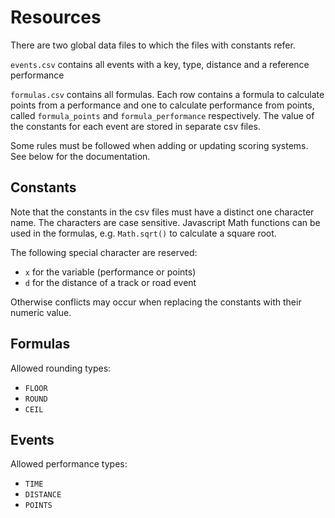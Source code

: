 # Resources

There are two global data files to which the files with constants refer.

`events.csv` contains all events with a key, type, distance and a reference performance

`formulas.csv` contains all formulas. Each row contains a formula to calculate points from a performance and one to calculate performance from points, called `formula_points` and `formula_performance` respectively.
The value of the constants for each event are stored in separate csv files.

Some rules must be followed when adding or updating scoring systems. See below for the documentation. 

## Constants
Note that the constants in the csv files must have a distinct one character name. 
The characters are case sensitive.
Javascript Math functions can be used in the formulas, e.g. `Math.sqrt()` to calculate a square root. 

The following special character are reserved:
 - `x` for the variable (performance or points)
 - `d` for the distance of a track or road event
 
Otherwise conflicts may occur when replacing the constants with their numeric value.

## Formulas
Allowed rounding types:
 - `FLOOR`
 - `ROUND`
 - `CEIL`
 
## Events
Allowed performance types:
 - `TIME`
 - `DISTANCE`
 - `POINTS`